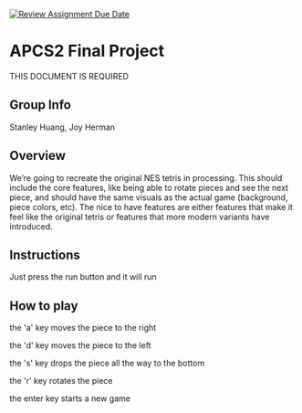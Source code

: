 [![Review Assignment Due Date](https://classroom.github.com/assets/deadline-readme-button-24ddc0f5d75046c5622901739e7c5dd533143b0c8e959d652212380cedb1ea36.svg)](https://classroom.github.com/a/syDSSnTt)
# APCS2 Final Project
THIS DOCUMENT IS REQUIRED
## Group Info
Stanley Huang, Joy Herman
## Overview
We’re going to recreate the original NES tetris in processing. This should include the core features, like being able to rotate pieces and see the next piece, and should have the same visuals as the actual game (background, piece colors, etc). The nice to have features are either features that make it feel like the original tetris or features that more modern variants have introduced.
## Instructions
Just press the run button and it will run

## How to play
the 'a' key moves the piece to the right

the 'd' key moves the piece to the left

the 's' key drops the piece all the way to the bottom

the 'r' key rotates the piece

the enter key starts a new game


